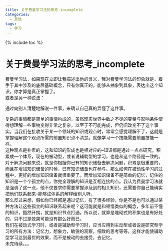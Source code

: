 ```yaml
---
title: 关于费曼学习法的思考-incomplete
categories:
  - 其他
tags:
  - 学习
---
```

{% include toc %}

# 关于费曼学习法的思考_incomplete

费曼学习法，如果现在立即让我描述出他的含义，我对费曼学习法的印象就是，着手于其中涉及的底层基础概念，只有你真正的，能够从抽象到具象，表达出这个知识，你才算是真正掌握了。<br/> 或者是另一种说法：

> 
通过向别人清楚地解说一件事，来确认自己真的弄懂了这件事。


复杂的事情都是简单的事情构成的，虽然现实世界中数之不尽的变量与影响条件使得想理解一些事物变得非常之复杂，以至于不可能完成，但仍旧改变不了这个事实。当我们在接收关于某一个领域的知识或观点时，常常会感觉理解不了，这就是掌握理解这个观点所需的前置知识点不清楚。就像学习一个技能需要前置技能一样。<br/> 这种观点是朴素的，这和知识的形成也是相对应的–知识都是通过一点点研究，积累成一个体系，现在的被动型，或者说辅助型的学习，也是和这个路径是一致的。<br/> 对于解决问题来说，就是你根据你已有的知识储备去解决问题，积累是很重要的，而且在增加知识储备的时候，已有知识储备也在参与。那么如何在被动性学习的过程中，更好的增加知识储备就很重要了。而增加知识储备不是简单的记忆，记住的知识是一个个孤立的点，你完全理解的知识是互相连接的点。我认为费曼学习法就是强调了这一点，他不仅要求你需要掌握涉及到的相关知识，还需要你自己能确实把他们联系起来–能够成体系的解释给别人听。<br/> 那么反过来想，假如你已经都是通过记忆，有了很多经验，你是不是也可以通过某种方法让这些孤立的知识联系起来呢？这可能就是和顿悟类似的概念，多年前不懂的知识，豁然开朗，就是知识节点打通。所以说，就算是堆砌式的积累也是有好处的，只不过是效果可能没有那么好而已。<br/> 我们在被动式学习时，或者是辅助型学习时，应当应用到主动型或者说是研究型学习的所有方法：记忆力，想象力，敏锐的观察，细致的思考等等，这样才能使辅助型学习达到最优的效果，而不是被动的去接受，去记忆。<br/> 未完待续。。。
